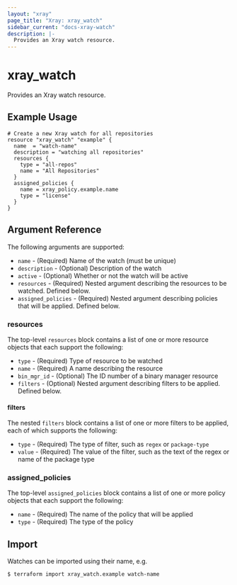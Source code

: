 ```yaml
---
layout: "xray"
page_title: "Xray: xray_watch"
sidebar_current: "docs-xray-watch"
description: |-
  Provides an Xray watch resource.
---
```


# xray_watch

Provides an Xray watch resource. 

## Example Usage

```hcl
# Create a new Xray watch for all repositories
resource "xray_watch" "example" {
  name  = "watch-name"
  description = "watching all repositories"
  resources {
    type = "all-repos"
    name = "All Repositories"
  }
  assigned_policies {
    name = xray_policy.example.name
    type = "license"
  }
}
```

## Argument Reference

The following arguments are supported:

* `name` - (Required) Name of the watch (must be unique)
* `description` - (Optional) Description of the watch
* `active` - (Optional) Whether or not the watch will be active
* `resources` - (Required) Nested argument describing the resources to be watched. Defined below.
* `assigned_policies` - (Required) Nested argument describing policies that will be applied. Defined below.

### resources

The top-level `resources` block contains a list of one or more resource objects that each support the following:

* `type` - (Required) Type of resource to be watched
* `name` - (Required) A name describing the resource
* `bin_mgr_id` - (Optional) The ID number of a binary manager resource
* `filters` - (Optional) Nested argument describing filters to be applied. Defined below.

#### filters

The nested `filters` block contains a list of one or more filters to be applied, each of which supports the following:

* `type` - (Required) The type of filter, such as `regex` or `package-type`
* `value` - (Required) The value of the filter, such as the text of the regex or name of the package type

### assigned_policies

The top-level `assigned_policies` block contains a list of one or more policy objects that each support the following:

* `name` - (Required) The name of the policy that will be applied
* `type` - (Required) The type of the policy


## Import

Watches can be imported using their name, e.g.

```
$ terraform import xray_watch.example watch-name
```
